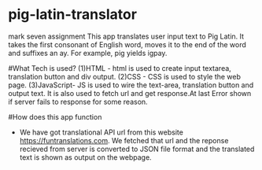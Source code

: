 # pig-latin-translator
mark seven assignment
This app translates user input text to Pig Latin. It takes the first consonant of English word, moves it to the end of the word and suffixes an ay. For example, pig yields igpay.

#What Tech is used? 
(1)HTML - html is used to create input textarea, translation button and div output. 
(2)CSS - CSS is used to style the web page. 
(3)JavaScript- JS is used to wire the text-area, translation button and output text. It is also used to fetch url and get response.At last Error shown if server fails to response for some reason.

#How does this app function
- We have got translational API url from this website https://funtranslations.com. We fetched that url and the reponse recieved from server is converted to JSON file format and the translated text is shown as output on the webpage.
